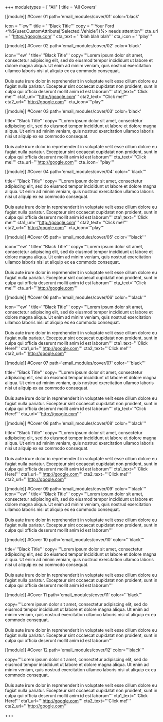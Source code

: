 +++
moduletypes = [ "All" ]
title = 'All Covers'

[[module]] #Cover 01
path='email_modules/cover/01'
color='black'

  icon = '''ew'''
  title = '''Black Title'''
  copy = '''Your Ford <%${user.CustomAttribute['Selected_Vehicle']}%> needs attention'''
  cta_url = '''https://google.com'''
  cta_text = '''blah blah blah'''
  cta_icon = '''play'''

[[module]] #Cover 02
path='email_modules/cover/02'
color='black'

  icon='''ew'''
  title='''Black Title'''
  copy='''Lorem ipsum dolor sit amet, consectetur adipiscing elit, sed do eiusmod tempor incididunt ut labore et dolore magna aliqua. Ut enim ad minim veniam, quis nostrud exercitation ullamco laboris nisi ut aliquip ex ea commodo consequat. <br><br> Duis aute irure dolor in reprehenderit in voluptate velit esse cillum dolore eu fugiat nulla pariatur. Excepteur sint occaecat cupidatat non proident, sunt in culpa qui officia deserunt mollit anim id est laborum'''
  cta1_text='''Click me!'''
  cta1_url='''http://google.com'''
  cta2_text='''Click me!'''
  cta2_url='''http://google.com'''
  cta_icon='''play'''

[[module]] #Cover 03
path='email_modules/cover/03'
color='black'

  title='''Black Title'''
  copy='''Lorem ipsum dolor sit amet, consectetur adipiscing elit, sed do eiusmod tempor incididunt ut labore et dolore magna aliqua. Ut enim ad minim veniam, quis nostrud exercitation ullamco laboris nisi ut aliquip ex ea commodo consequat.<br><br>Duis aute irure dolor in reprehenderit in voluptate velit esse cillum dolore eu fugiat nulla pariatur. Excepteur sint occaecat cupidatat non proident, sunt in culpa qui officia deserunt mollit anim id est laborum'''
  cta_text='''Click me!'''
  cta_url='''http://google.com'''
  cta_icon='''play'''

[[module]] #Cover 04
path='email_modules/cover/04'
color='''black'''
  
  title='''Black Title'''
  copy='''Lorem ipsum dolor sit amet, consectetur adipiscing elit, sed do eiusmod tempor incididunt ut labore et dolore magna aliqua. Ut enim ad minim veniam, quis nostrud exercitation ullamco laboris nisi ut aliquip ex ea commodo consequat.<br><br>Duis aute irure dolor in reprehenderit in voluptate velit esse cillum dolore eu fugiat nulla pariatur. Excepteur sint occaecat cupidatat non proident, sunt in culpa qui officia deserunt mollit anim id est laborum'''
  cta1_text='''Click me!'''
  cta1_url='''http://google.com'''
  cta2_text='''Click me!'''
  cta2_url='''http://google.com'''
  cta_icon='''play'''

[[module]] #Cover 05
path='email_modules/cover/05'
color='''black'''

  icon='''ew'''
  title='''Black Title'''
  copy='''Lorem ipsum dolor sit amet, consectetur adipiscing elit, sed do eiusmod tempor incididunt ut labore et dolore magna aliqua. Ut enim ad minim veniam, quis nostrud exercitation ullamco laboris nisi ut aliquip ex ea commodo consequat.<br><br>Duis aute irure dolor in reprehenderit in voluptate velit esse cillum dolore eu fugiat nulla pariatur. Excepteur sint occaecat cupidatat non proident, sunt in culpa qui officia deserunt mollit anim id est laborum'''
  cta_text='''Click me!'''
  cta_url='''http://google.com'''

[[module]] #Cover 06
path='email_modules/cover/06'
color='''black'''

  icon='''ew'''
  title='''Black Title'''
  copy='''Lorem ipsum dolor sit amet, consectetur adipiscing elit, sed do eiusmod tempor incididunt ut labore et dolore magna aliqua. Ut enim ad minim veniam, quis nostrud exercitation ullamco laboris nisi ut aliquip ex ea commodo consequat.<br><br>Duis aute irure dolor in reprehenderit in voluptate velit esse cillum dolore eu fugiat nulla pariatur. Excepteur sint occaecat cupidatat non proident, sunt in culpa qui officia deserunt mollit anim id est laborum'''
  cta1_text='''Click Here!'''
  cta1_url='''http://google.com'''
  cta2_text='''Click me!'''
  cta2_url='''http://google.com'''

[[module]] #Cover 07
path='email_modules/cover/07'
color='''black'''

  title='''Black Title'''
  copy='''Lorem ipsum dolor sit amet, consectetur adipiscing elit, sed do eiusmod tempor incididunt ut labore et dolore magna aliqua. Ut enim ad minim veniam, quis nostrud exercitation ullamco laboris nisi ut aliquip ex ea commodo consequat.<br><br>Duis aute irure dolor in reprehenderit in voluptate velit esse cillum dolore eu fugiat nulla pariatur. Excepteur sint occaecat cupidatat non proident, sunt in culpa qui officia deserunt mollit anim id est laborum'''
  cta_text='''Click Here!'''
  cta_url='''http://google.com'''

[[module]] #Cover 08
path='email_modules/cover/08'
color='''black'''
  
  title='''Black Title'''
  copy='''Lorem ipsum dolor sit amet, consectetur adipiscing elit, sed do eiusmod tempor incididunt ut labore et dolore magna aliqua. Ut enim ad minim veniam, quis nostrud exercitation ullamco laboris nisi ut aliquip ex ea commodo consequat.<br><br>Duis aute irure dolor in reprehenderit in voluptate velit esse cillum dolore eu fugiat nulla pariatur. Excepteur sint occaecat cupidatat non proident, sunt in culpa qui officia deserunt mollit anim id est laborum'''
  cta1_text='''Click Here!'''
  cta1_url='''http://google.com'''
  cta2_text='''Click me!'''
  cta2_url='''http://google.com'''

[[module]] #Cover 09
path='email_modules/cover/09'
color='''black'''
  icon='''ew'''
  title='''Black Title'''
  copy='''Lorem ipsum dolor sit amet, consectetur adipiscing elit, sed do eiusmod tempor incididunt ut labore et dolore magna aliqua. Ut enim ad minim veniam, quis nostrud exercitation ullamco laboris nisi ut aliquip ex ea commodo consequat.<br><br>Duis aute irure dolor in reprehenderit in voluptate velit esse cillum dolore eu fugiat nulla pariatur. Excepteur sint occaecat cupidatat non proident, sunt in culpa qui officia deserunt mollit anim id est laborum'''

[[module]] #Cover 10
path='email_modules/cover/10'
color='''black'''
 
  title='''Black Title'''
  copy='''Lorem ipsum dolor sit amet, consectetur adipiscing elit, sed do eiusmod tempor incididunt ut labore et dolore magna aliqua. Ut enim ad minim veniam, quis nostrud exercitation ullamco laboris nisi ut aliquip ex ea commodo consequat.<br><br>Duis aute irure dolor in reprehenderit in voluptate velit esse cillum dolore eu fugiat nulla pariatur. Excepteur sint occaecat cupidatat non proident, sunt in culpa qui officia deserunt mollit anim id est laborum'''

[[module]] #Cover 11
path='email_modules/cover/11'
color='''black'''
  
  copy='''Lorem ipsum dolor sit amet, consectetur adipiscing elit, sed do eiusmod tempor incididunt ut labore et dolore magna aliqua. Ut enim ad minim veniam, quis nostrud exercitation ullamco laboris nisi ut aliquip ex ea commodo consequat.<br><br>Duis aute irure dolor in reprehenderit in voluptate velit esse cillum dolore eu fugiat nulla pariatur. Excepteur sint occaecat cupidatat non proident, sunt in culpa qui officia deserunt mollit anim id est laborum'''

[[module]] #Cover 12
path='email_modules/cover/12'
color='''black'''

  copy='''Lorem ipsum dolor sit amet, consectetur adipiscing elit, sed do eiusmod tempor incididunt ut labore et dolore magna aliqua. Ut enim ad minim veniam, quis nostrud exercitation ullamco laboris nisi ut aliquip ex ea commodo consequat.<br><br>Duis aute irure dolor in reprehenderit in voluptate velit esse cillum dolore eu fugiat nulla pariatur. Excepteur sint occaecat cupidatat non proident, sunt in culpa qui officia deserunt mollit anim id est laborum'''
  cta1_text='''Click Here!'''
  cta1_url='''http://google.com'''
  cta2_text='''Click me!'''
  cta2_url='''http://google.com'''


+++